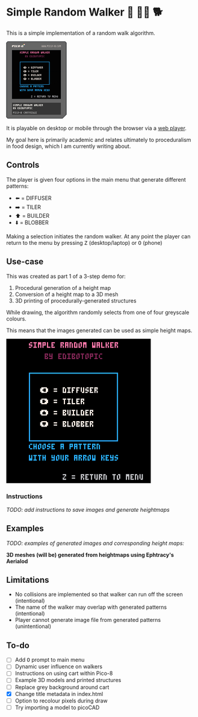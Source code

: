 # Simple Random Walker 🚶 🚶‍♀️ 🐕

This is a simple implementation of a random walk algorithm.

![Cover image](/simple-random-walker.p8.png "Cover image for pico-8 cart")

It is playable on desktop or mobile through the browser via a [web player](https://edibotopic.github.io/simple-random-walker/).

My goal here is primarily academic and relates ultimately to proceduralism in food design, which I am currently writing about.

## Controls

The player is given four options in the main menu that generate different patterns:

- ⬅️ = DIFFUSER
- ➡️ = TILER
- ⬆️ = BUILDER
- ⬇️ = BLOBBER

Making a selection initiates the random walker.
At any point the player can return to the menu by pressing <kbd>Z</kbd> (desktop/laptop) or <kbd>O</kbd> (phone)

## Use-case

This was created as part 1 of a 3-step demo for:

1. Procedural generation of a height map
2. Conversion of a height map to a 3D mesh
3. 3D printing of procedurally-generated structures

While drawing, the algorithm randomly selects from one of four greyscale colours.

This means that the images generated can be used as simple height maps.

![Example of builder pattern](/builder.gif "Example of builder pattern")

### Instructions

*TODO: add instructions to save images and generate heightmaps*

## Examples

*TODO: examples of generated images and corresponding height maps:*

**3D meshes (will be) generated from heightmaps using Ephtracy's Aerialod**

## Limitations

- No collisions are implemented so that walker can run off the screen (intentional)
- The name of the walker may overlap with generated patterns (intentional)
- Player cannot generate image file from generated patterns (unintentional)

## To-do

- [ ] Add <kbd>O</kbd> prompt to main menu
- [ ] Dynamic user influence on walkers
- [ ] Instructions on using cart within Pico-8
- [ ] Example 3D models and printed structures
- [ ] Replace grey background around cart
- [x] Change title metadata in index.html
- [ ] Option to recolour pixels during draw
- [ ] Try importing a model to picoCAD

